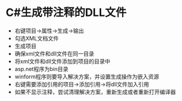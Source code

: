 # C#生成带注释的DLL文件

* 右键项目->属性->生成->输出
* 勾选XML文档文件
* 生成项目
* 确保xml文件和dll文件在同一目录
* 将xml文件和dll文件添加到项目的目录中
* asp.net程序为bin目录
* winform程序则要导入解决方案，并设置生成操作为嵌入资源
* 右键需要添加引用的项目->添加引用->将dll文件加入引用
* 如果不显示注释，尝试清理解决方案，重新生成或者重新打开编译器